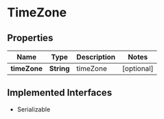 

# TimeZone


## Properties

Name | Type | Description | Notes
------------ | ------------- | ------------- | -------------
**timeZone** | **String** | timeZone |  [optional]


## Implemented Interfaces

* Serializable


